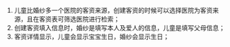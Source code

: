 1. 儿童比婚纱多一个医院的客资来源，创建客资的时候可以选择医院为客资来源，且在客资表可筛选医院进行检索；
2. 创建客资填入信息时，婚纱是填写本人及爱人的信息，儿童是填写父母信息；
3. 客资详情显示，儿童会显示宝宝生日，婚纱会显示生日；



